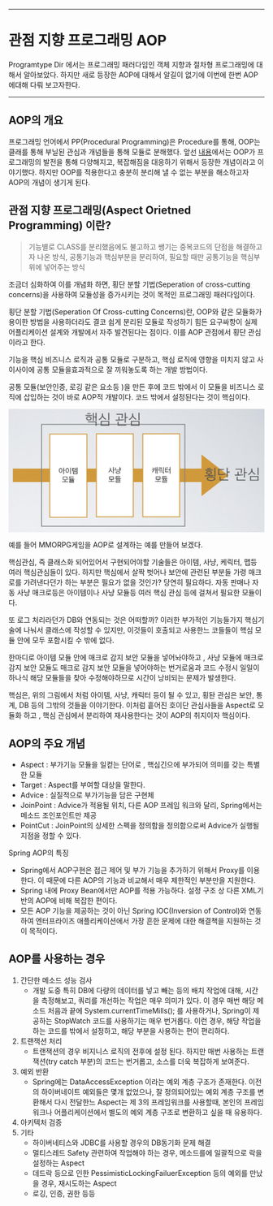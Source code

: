 
* * * 
# 관점 지향 프로그래밍 AOP
Programtype Dir 에서는 프로그래밍 패러다임인 객체 지향과 절차형 프로그래밍에 대해서 알아보았다. 하지만 새로 등장한 AOP에 대해서 알길이 없기에 
이번에 한번 AOP에대해 다뤄 보고자한다.

* * *

## AOP의 개요
프로그래밍 언어에서 PP(Procedural Programming)은 Procedure를 통해, OOP는 클래를 통해 부닐된 관심과 개념들을 통해 모듈로 분해했다. 앞선 
[내용](https://github.com/bradykim7/JuniorPreparing/blob/master/programtype/2_1.md)에서는 OOP가 프로그래밍의 발전을 통해
다양해지고, 복잡해짐을 대응하기 위해서 등장한 개념이라고 이야기했다. 하지만 OOP를 적용한다고 충분히 분리해 낼 수 없는 부분을 해소하고자 AOP의 개념이 생기게 된다.


## 관점 지향 프로그래밍(Aspect Orietned Programming) 이란?
> 기능별로 CLASS를 분리했음에도 불고하고 쌩기는 중복코드의 단점을 해결하고자 나온 방식, 공통기능과 핵심부분을 분리하여, 필요할 때만 공통기능을 핵심부위에 넣어주는 방식

조금더 심화하여 이를 개념화 하면, 횡단 분할 기법(Seperation of cross-cutting concerns)을 사용하여 모듈성을 증가시키는 것이 목적인 프로그래밍 패러다임이다.


횡단 분할 기법(Seperation Of Cross-cutting Concerns)란, OOP와 같은 모듈화가 용이한 방법을 사용하더라도 결코 쉽게 분리된 모듈로 작성하기 힘든
요구싸항이 실제 어플리케이션 설계와 개발에서 자주 발견된다는 점이다. 이를 AOP 관점에서 횡단 관심이라고 한다.

기능을 핵심 비즈니스 로직과 공통 모듈로 구분하고, 핵심 로직에 영향을 미치지 않고 사이사이에 공통 모듈을효과적으로 잘 끼워놓도록 하는 개발 방법이다.

공통 모듈(보안인증, 로깅 같은 요소등 )을 만든 후에 코드 밖에서 이 모듈을 비즈니스 로직에 삽입하는 것이 바로 AOP적 개발이다. 코드 밖에서 설정된다는 것이 핵심이다.

<img src="./aop1.png" width="650px" height="auto" align="center"></img>


예를 들어 MMORPG게임을  AOP로 설계하는 예를 만들어 보겠다.

핵심관심, 즉 클래스화 되어있어서 구현되어야할 기술들은 아이템, 사냥, 케릭터, 맵등 여러 핵심관심들이 있다. 하지만 핵심에서 살짝 벗어나 보안에 관련된 부분들 
가령 매크로를 가려낸다던가 하는 부분은 필요가 없을 것인가? 당연히 필요하다. 자동 판매나 자동 사냥 매크로등은 아이템이나 사냥 모듈등 여러 핵심 관심 등에 걸쳐서 필요한 모듈이다.

또 로그 처리라던가 DB와 연동되는 것은 어떠할까? 이러한 부가적인 기능들가지 핵심기술에 나눠서 클래스에 작성할 수 있지만, 이것들이 호출되고 사용한느 코들들이 
핵심 모듈 안에 모두 포함시킬 수 밖에 없다.

한마디로 아이템 모듈 안에 매크로 감지 보안 모듈을 넣어놔야하고 , 사냥 모듈에 매크로 감지 보안 모듈도 매크로 감지 보안 모듈을 넣어야하는 번거로움과 코드 수정시
일일이 하나식 해당 모듈들을 찾아 수정해야하므로 시간이 낭비되는 문제가 발생한다.

핵심은, 위의 그림에서 처럼 아이템, 사냥, 캐릭터 등이 될 수 있고, 횡돤 관심은 보안, 통계, DB 등의 그밖의 것들을 이야기한다. 이처럼 흩어진 호이단 관심사들을
Aspect로 모듈화 하고 , 핵심 관심에서 분리하여 재사용한다는 것이 AOP의 취지이자 핵심이다. 

## AOP의 주요 개념

- Aspect : 부가기능 모듈을 일컫는 단어로 , 핵심긴으에 부가되어 의미를 갖는 특별한 모듈
- Target : Aspect를 부여할 대상을 말한다.
- Advice : 실질적으로 부가기능을 담은 구현체
- JoinPoint : Advice가 적용될 위치, 다른 AOP 프레임 워크와 달리, Spring에서는 메소드 조인포인트만 제공
- PointCut : JoinPoint의 상세한 스펙을 정의함을 정의함으로써 Advice가 실행될 지점을 정할 수 있다.

Spring AOP의 특징

- Spring에서 AOP구현은 접근 제어 및 부가 기능을 추가하기 위해서 Proxy를 이용한다. 이 때문에 다른 AOP의 기능과 비교해서 매우 제한적인 부분만을 지원한다.
- Spring 내에 Proxy Bean에서만 AOP를 적용 가능하다. 설정 구조 상 다른 XML기반의 AOP에 비해 복잡한 편이다.
- 모든 AOP 기능을 제공하는 것이 아닌 Spring IOC(Inversion of Control)와 연동하여 엔터프라이즈 애플리케이션에서 가장 흔한 문제에 대한 해결책을 지원하는 것이 목적이다.


## AOP를 사용하는 경우

1. 간단한 메소드 성능 검사
    - 개발 도중 특히 DB에 다량의 데이터를 넣고 빼는 등의 배치 작업에 대해, 시간을 측정해보고, 쿼리를 개선하는 작업은 매우 의미가 있다. 이 경우 매번 해당 메소드 처음과 끝에
    System.currentTimeMills(); 를 사용하거나, Spring이 제공하는 StopWatch 코드를 사용하기는 매우 번거롭다. 이런 경우, 해당 작업을 하는 코드를 밖에서 설정하고, 해당 부분을 사용하는 편이 
    편리하다.    
2. 트랜잭션 처리
    - 트랜잭션의 경우 비지니스 로직의 전후에 설정 된다. 하지만 매번 사용하는 트랜잭션(try catch 부분)의 코드는 번거롭고, 소스를 더욱 복잡하게 보여준다.
3. 예외 반환
    - Spring에는 DataAccessException 이라는 예외 계층 구조가 존재한다. 이전의 하이버네이트 예외들은 몇개 없었으나, 잘 정의되어있는 예외 계층 구조를 변환해서 
    다시 전달한느 Aspect는 제 3의 프레임워크를 사용할때, 본인의 프레임워크나 어플리케이션에서 별도의 예외 계층 구조로 변환하고 싶을 때 유용하다.
4. 아키텍처 검증
5. 기타
    - 하이버네티스와 JDBC를 사용할 경우의 DB동기화 문제 해결
    - 멀티스레드 Safety 관련하여 작업해야 하는 경우, 메소드를에 일괄적으로 락을 설정하는 Aspect
    - 데드락 등으로 인한 PessimisticLockingFailuerException 등의 예외를 만났을 경우, 재시도하는 Aspect
    - 로깅, 인증, 권한 등등             
